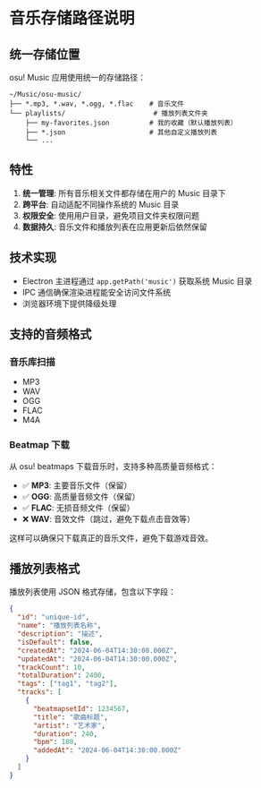 # 音乐存储路径说明

## 统一存储位置

osu! Music 应用使用统一的存储路径：

```
~/Music/osu-music/
├── *.mp3, *.wav, *.ogg, *.flac    # 音乐文件
└── playlists/                      # 播放列表文件夹
    ├── my-favorites.json          # 我的收藏（默认播放列表）
    ├── *.json                     # 其他自定义播放列表
    └── ...
```

## 特性

1. **统一管理**: 所有音乐相关文件都存储在用户的 Music 目录下
2. **跨平台**: 自动适配不同操作系统的 Music 目录
3. **权限安全**: 使用用户目录，避免项目文件夹权限问题
4. **数据持久**: 音乐文件和播放列表在应用更新后依然保留

## 技术实现

- Electron 主进程通过 `app.getPath('music')` 获取系统 Music 目录
- IPC 通信确保渲染进程能安全访问文件系统
- 浏览器环境下提供降级处理

## 支持的音频格式

### 音乐库扫描

- MP3
- WAV
- OGG
- FLAC
- M4A

### Beatmap 下载

从 osu! beatmaps 下载音乐时，支持多种高质量音频格式：

- ✅ **MP3**: 主要音乐文件（保留）
- ✅ **OGG**: 高质量音频文件（保留）
- ✅ **FLAC**: 无损音频文件（保留）
- ❌ **WAV**: 音效文件（跳过，避免下载点击音效等）

这样可以确保只下载真正的音乐文件，避免下载游戏音效。

## 播放列表格式

播放列表使用 JSON 格式存储，包含以下字段：

```json
{
  "id": "unique-id",
  "name": "播放列表名称",
  "description": "描述",
  "isDefault": false,
  "createdAt": "2024-06-04T14:30:00.000Z",
  "updatedAt": "2024-06-04T14:30:00.000Z",
  "trackCount": 10,
  "totalDuration": 2400,
  "tags": ["tag1", "tag2"],
  "tracks": [
    {
      "beatmapsetId": 1234567,
      "title": "歌曲标题",
      "artist": "艺术家",
      "duration": 240,
      "bpm": 180,
      "addedAt": "2024-06-04T14:30:00.000Z"
    }
  ]
}
```
